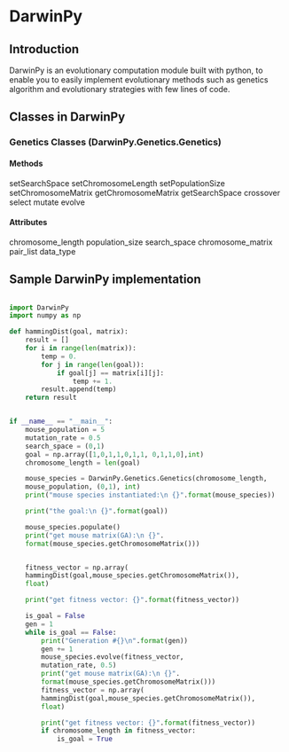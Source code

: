 # DarwinPy

## Introduction
DarwinPy is an evolutionary computation module built with python, to enable you to easily
implement evolutionary methods such as genetics algorithm and evolutionary strategies with
few lines of code.

## Classes in DarwinPy

### Genetics Classes (DarwinPy.Genetics.Genetics)

#### Methods
setSearchSpace
setChromosomeLength
setPopulationSize
setChromosomeMatrix
getChromosomeMatrix
getSearchSpace
crossover
select
mutate
evolve

#### Attributes
chromosome_length
population_size
search_space
chromosome_matrix
pair_list
data_type



## Sample DarwinPy implementation
```python

import DarwinPy
import numpy as np

def hammingDist(goal, matrix):
    result = []
    for i in range(len(matrix)):
        temp = 0.
        for j in range(len(goal)):
            if goal[j] == matrix[i][j]:
                temp += 1.
        result.append(temp)
    return result


if __name__ == "__main__":
    mouse_population = 5
    mutation_rate = 0.5
    search_space = (0,1)
    goal = np.array([1,0,1,1,0,1,1, 0,1,1,0],int)
    chromosome_length = len(goal)

    mouse_species = DarwinPy.Genetics.Genetics(chromosome_length,
    mouse_population, (0,1), int)
    print("mouse species instantiated:\n {}".format(mouse_species))

    print("the goal:\n {}".format(goal))

    mouse_species.populate()
    print("get mouse matrix(GA):\n {}".
    format(mouse_species.getChromosomeMatrix()))


    fitness_vector = np.array(
    hammingDist(goal,mouse_species.getChromosomeMatrix()),
    float)

    print("get fitness vector: {}".format(fitness_vector))

    is_goal = False
    gen = 1
    while is_goal == False:
        print("Generation #{}\n".format(gen))
        gen += 1
        mouse_species.evolve(fitness_vector,
        mutation_rate, 0.5)
        print("get mouse matrix(GA):\n {}".
        format(mouse_species.getChromosomeMatrix()))
        fitness_vector = np.array(
        hammingDist(goal,mouse_species.getChromosomeMatrix()),
        float)

        print("get fitness vector: {}".format(fitness_vector))
        if chromosome_length in fitness_vector:
            is_goal = True

```
